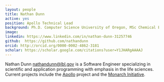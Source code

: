 ```yaml
---
layout: people
title: Nathan Dunn
active: yes
position: Apollo Technical Lead
background: Ph.D. Computer Science University of Oregon, MSc Chemical Engineering University of Washington
image: 
linkedin: https://www.linkedin.com/in/nathan-dunn-31257746
github:  https://github.com/nathandunn 
orcid: http://orcid.org/0000-0002-4862-3181
scholar: https://scholar.google.com/citations?user=Y1JHARgAAAAJ
---
```


Nathan Dunn <nathandunn@lbl.gov> is a Software Engineer specializing in scientific and application programming with emphasis in the life sciences. 
Current projects include the [Apollo](https://github.org/GMOD/Apollo) project and the [Monarch Initiative](https://monarchinitiative.org). 

